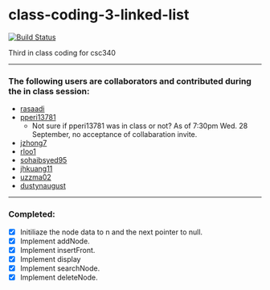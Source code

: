 # class-coding-3-linked-list
[![Build Status](https://travis-ci.org/csc340-03-fall-2016/class-coding-3-linked-list.svg?branch=master)](https://travis-ci.org/csc340-03-fall-2016/class-coding-3-linked-list)

Third in class coding for csc340
_________
###  The following users are collaborators and contributed during the in class session:
* [rasaadi](https://github.com/rasaadi)
* [pperi13781](https://github.com/pperi13781)
  * Not sure if pperi13781 was in class or not? As of 7:30pm Wed. 28 September, no acceptance of collabaration invite.
* [jzhong7](https://github.com/jzhong7)
* [rloo1](https://github.com/rloo1)
* [sohaibsyed95](https://github.com/sohaibsyed95)
* [jhkuang11](https://github.com/jhkuang11)
* [uzzma02](https://github.com/uzzma02)
* [dustynaugust](https://github.com/dustynaugust)

________
### Completed:
- [X] Initiliaze the node data to n and the next pointer to null.
- [X] Implement addNode.
- [X] Implement insertFront.
- [X] Implement display
- [X] Implement searchNode.
- [X] Implement deleteNode.
